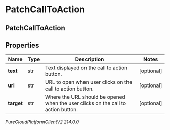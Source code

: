 # PatchCallToAction

## PatchCallToAction

## Properties

|Name | Type | Description | Notes|
|------------ | ------------- | ------------- | -------------|
| **text** | str | Text displayed on the call to action button. | [optional] |
| **url** | str | URL to open when user clicks on the call to action button. | [optional] |
| **target** | str | Where the URL should be opened when the user clicks on the call to action button. | [optional] |



_PureCloudPlatformClientV2 214.0.0_
